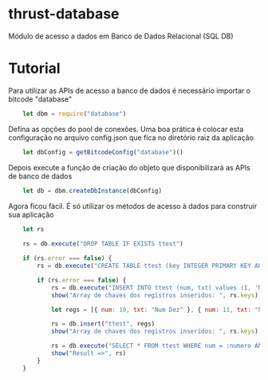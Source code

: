 # thrust-database

Módulo de acesso a dados em Banco de Dados Relacional (SQL DB)


# Tutorial

Para utilizar as APIs de acesso a banco de dados é necessário importar o bitcode "database"
```javascript
    let dbm = require("database")
```

Defina as opções do pool de conexões. Uma boa prática é colocar esta configuração no arquivo config.json que 
fica no diretório raiz da aplicação
```javascript
    let dbConfig = getBitcodeConfig("database")()
```

Depois execute a função de criação do objeto que disponibilizará as APIs de banco de dados
```javascript
    let db = dbm.createDbInstance(dbConfig)
```

Agora ficou fácil. É só utilizar os métodos de acesso à dados para construir sua aplicação
```javascript
    let rs
    
    rs = db.execute("DROP TABLE IF EXISTS ttest")

    if (rs.error === false) {
        rs = db.execute("CREATE TABLE ttest (key INTEGER PRIMARY KEY AUTOINCREMENT, num NUMERIC, txt VARCHAR(64)) ")

        if (rs.error === false) {
            rs = db.execute("INSERT INTO ttest (num, txt) values (1, 'Num Um')", true)
            show("Array de chaves dos registros inseridos: ", rs.keys)

            let regs = [{ num: 10, txt: "Num Dez" }, { num: 11, txt: "Num Onze" }, { num: 12, txt: "Num Doze" }]

            rs = db.insert("ttest", regs)
            show("Array de chaves dos registros inseridos: ", rs.keys)

            rs = db.execute("SELECT * FROM ttest WHERE num = :numero AND txt = :texto", {numero: 11, texto: "Num Onze"})
            show("Result =>", rs)
        }
    }

```


